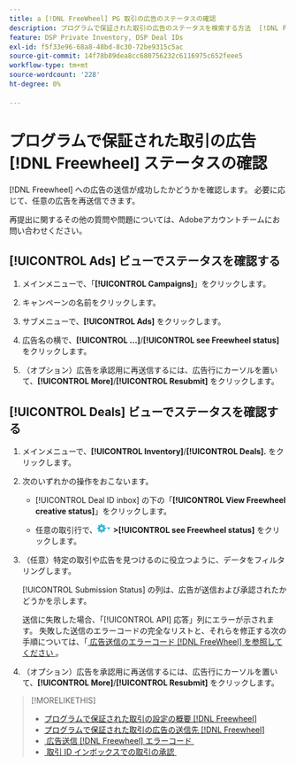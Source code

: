 ```yaml
---
title: a [!DNL FreeWheel] PG 取引の広告のステータスの確認
description: プログラムで保証された取引の広告のステータスを検索する方法  [!DNL Freewheel]  説明します。
feature: DSP Private Inventory, DSP Deal IDs
exl-id: f5f33e96-68a8-48bd-8c30-72be9315c5ac
source-git-commit: 14f78b89dea8cc680756232c6116975c652feee5
workflow-type: tm+mt
source-wordcount: '228'
ht-degree: 0%

---
```


# プログラムで保証された取引の広告 [!DNL Freewheel] ステータスの確認

[!DNL Freewheel] への広告の送信が成功したかどうかを確認します。 必要に応じて、任意の広告を再送信できます。

再提出に関するその他の質問や問題については、Adobeアカウントチームにお問い合わせください。

## [!UICONTROL Ads] ビューでステータスを確認する

1. メインメニューで、「**[!UICONTROL Campaigns]**」をクリックします。

1. キャンペーンの名前をクリックします。

1. サブメニューで、**[!UICONTROL Ads]** をクリックします。

1. 広告名の横で、**[!UICONTROL ...]**/**[!UICONTROL see Freewheel status]** をクリックします。

1. （オプション）広告を承認用に再送信するには、広告行にカーソルを置いて、**[!UICONTROL More]**/**[!UICONTROL Resubmit]** をクリックします。

## [!UICONTROL Deals] ビューでステータスを確認する

1. メインメニューで、**[!UICONTROL Inventory]**/**[!UICONTROL Deals].** をクリックします。

1. 次のいずれかの操作をおこないます。

   * [!UICONTROL Deal ID inbox] の下の「**[!UICONTROL View Freewheel creative status]**」をクリックします。

   * 任意の取引行で、![&#x200B; オプションメニュー &#x200B;](/help/dsp/assets/options-menu.png) **>[!UICONTROL see Freewheel status]** をクリックします。

1. （任意）特定の取引や広告を見つけるのに役立つように、データをフィルタリングします。

   [!UICONTROL Submission Status] の列は、広告が送信および承認されたかどうかを示します。

   送信に失敗した場合、「[!UICONTROL API] 応答」列にエラーが示されます。 失敗した送信のエラーコードの完全なリストと、それらを修正する次の手順については、「[&#x200B; 広告送信のエラーコード  [!DNL FreeWheel]  を参照してください &#x200B;](freewheel-error-codes.md)。

1. （オプション）広告を承認用に再送信するには、広告行にカーソルを置いて、**[!UICONTROL More]**/**[!UICONTROL Resubmit]** をクリックします。

>[!MORELIKETHIS]
>
>* [&#x200B; プログラムで保証された取引の設定の概要  [!DNL Freewheel]](freewheel-overview.md)
>* [&#x200B; プログラムで保証された取引の広告の送信先  [!DNL Freewheel]](freewheel-submit.md)
>* [&#x200B; 広告送信  [!DNL Freewheel]  エラーコード &#x200B;](freewheel-error-codes.md)
>* [&#x200B; 取引 ID インボックスでの取引の承認 &#x200B;](deal-id-inbox-accept.md)
